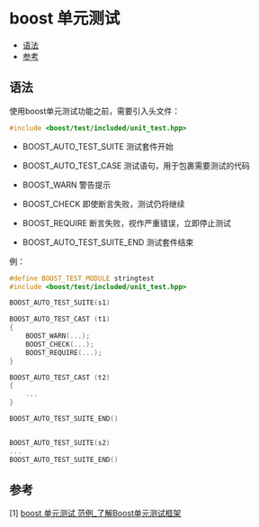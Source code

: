 # boost 单元测试


<!-- vim-markdown-toc GFM -->

* [语法](#语法)
* [参考](#参考)

<!-- vim-markdown-toc -->


## 语法

使用boost单元测试功能之前，需要引入头文件：

```c++
#include <boost/test/included/unit_test.hpp>
```

- BOOST_AUTO_TEST_SUITE 测试套件开始

- BOOST_AUTO_TEST_CASE 测试语句，用于包裹需要测试的代码

- BOOST_WARN 警告提示

- BOOST_CHECK 即使断言失败，测试仍将继续

- BOOST_REQUIRE 断言失败，视作严重错误，立即停止测试

- BOOST_AUTO_TEST_SUITE_END 测试套件结束

例：

```c++
#define BOOST_TEST_MODULE stringtest
#include <boost/test/included/unit_test.hpp>

BOOST_AUTO_TEST_SUITE(s1)

BOOST_AUTO_TEST_CAST (t1)
{
    BOOST_WARN(...);
    BOOST_CHECK(...);
    BOOST_REQUIRE(...);
}

BOOST_AUTO_TEST_CAST (t2)
{
    ...
}

BOOST_AUTO_TEST_SUITE_END()


BOOST_AUTO_TEST_SUITE(s2)
...
BOOST_AUTO_TEST_SUITE_END()
```


## 参考

[1] [boost 单元测试 范例_了解Boost单元测试框架](https://blog.csdn.net/cusi77914/article/details/107114529)
